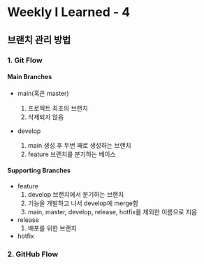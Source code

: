 # Weekly I Learned - 4

## 브랜치 관리 방법

### 1. Git Flow


#### Main Branches
- main(혹은 master)
    1. 프로젝트 최초의 브랜치
    2. 삭제되지 않음

- develop
    1. main 생성 후 두번 째로 생성하는 브랜치
    2. feature 브랜치를 분기하는 베이스

#### Supporting Branches
- feature
    1. develop 브랜치에서 분기하는 브랜치
    2. 기능을 개발하고 나서 develop에 merge함
    3. main, master, develop, release, hotfix를 제외한 이름으로 지음
- release
    1. 배포를 위한 브랜치
- hotfix

### 2. GitHub Flow
